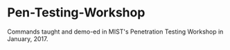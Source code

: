 # Pen-Testing-Workshop

Commands taught and demo-ed in MIST's Penetration Testing Workshop in January, 2017.